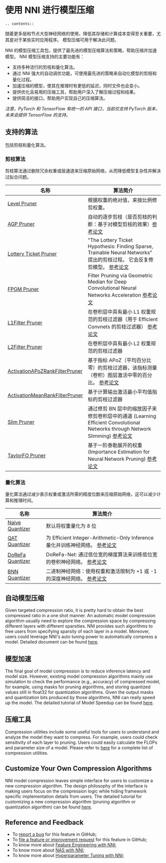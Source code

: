 # 使用 NNI 进行模型压缩

```eval_rst
.. contents::
```

随着更多层和节点大型神经网络的使用，降低其存储和计算成本变得至关重要，尤其是对于某些实时应用程序。 模型压缩可用于解决此问题。

NNI 的模型压缩工具包，提供了最先进的模型压缩算法和策略，帮助压缩并加速模型。 NNI 模型压缩支持的主要功能有：

* 支持多种流行的剪枝和量化算法。
* 通过 NNI 强大的自动调优功能，可使用最先进的策略来自动化模型的剪枝和量化过程。
* 加速压缩的模型，使其在推理时有更低的延迟，同时文件也会变小。
* 提供优化且易用的压缩工具，帮助用户深入了解压缩过程和结果。
* 提供简洁的接口，帮助用户实现自己的压缩算法。

*注意，PyTorch 和 TensorFlow 有统一的 API 接口，当前仅支持 PyTorch 版本，未来会提供 TensorFlow 的支持。*


## 支持的算法

包括剪枝和量化算法。

### 剪枝算法

剪枝算法通过删除冗余权重或层通道来压缩原始网络，从而降低模型复杂性并解决过拟合问题。

| 名称                                                                                                                           | 算法简介                                                                                                                                    |
| ---------------------------------------------------------------------------------------------------------------------------- | --------------------------------------------------------------------------------------------------------------------------------------- |
| [Level Pruner](https://nni.readthedocs.io/zh/latest/Compressor/Pruner.html#level-pruner)                                     | 根据权重的绝对值，来按比例修剪权重。                                                                                                                      |
| [AGP Pruner](https://nni.readthedocs.io/zh/latest/Compressor/Pruner.html#agp-pruner)                                         | 自动的逐步剪枝（是否剪枝的判断：基于对模型剪枝的效果）[参考论文](https://arxiv.org/abs/1710.01878)                                                                     |
| [Lottery Ticket Pruner](https://nni.readthedocs.io/zh/latest/Compressor/Pruner.html#lottery-ticket-hypothesis)               | "The Lottery Ticket Hypothesis: Finding Sparse, Trainable Neural Networks" 提出的剪枝过程。 它会反复修剪模型。 [参考论文](https://arxiv.org/abs/1803.03635)  |
| [FPGM Pruner](https://nni.readthedocs.io/zh/latest/Compressor/Pruner.html#fpgm-pruner)                                       | Filter Pruning via Geometric Median for Deep Convolutional Neural Networks Acceleration [参考论文](https://arxiv.org/pdf/1811.00250.pdf)    |
| [L1Filter Pruner](https://nni.readthedocs.io/zh/latest/Compressor/Pruner.html#l1filter-pruner)                               | 在卷积层中具有最小 L1 权重规范的剪枝过滤器（用于 Efficient Convnets 的剪枝过滤器） [参考论文](https://arxiv.org/abs/1608.08710)                                          |
| [L2Filter Pruner](https://nni.readthedocs.io/zh/latest/Compressor/Pruner.html#l2filter-pruner)                               | 在卷积层中具有最小 L2 权重规范的剪枝过滤器                                                                                                                 |
| [ActivationAPoZRankFilterPruner](https://nni.readthedocs.io/zh/latest/Compressor/Pruner.html#activationapozrankfilterpruner) | 基于指标 APoZ（平均百分比零）的剪枝过滤器，该指标测量（卷积）图层激活中零的百分比。 [参考论文](https://arxiv.org/abs/1607.03250)                                                   |
| [ActivationMeanRankFilterPruner](https://nni.readthedocs.io/zh/latest/Compressor/Pruner.html#activationmeanrankfilterpruner) | 基于计算输出激活最小平均值指标的剪枝过滤器                                                                                                                   |
| [Slim Pruner](https://nni.readthedocs.io/zh/latest/Compressor/Pruner.html#slim-pruner)                                       | 通过修剪 BN 层中的缩放因子来修剪卷积层中的通道 (Learning Efficient Convolutional Networks through Network Slimming) [参考论文](https://arxiv.org/abs/1708.06519) |
| [TaylorFO Pruner](https://nni.readthedocs.io/zh/latest/Compressor/Pruner.html#taylorfoweightfilterpruner)                    | 基于一阶泰勒展开的权重 (Importance Estimation for Neural Network Pruning) [参考论文](http://jankautz.com/publications/Importance4NNPruning_CVPR19.pdf) |


### 量化算法

量化算法通过减少表示权重或激活所需的精度位数来压缩原始网络，这可以减少计算和推理时间。

| 名称                                                                                                  | 算法简介                                                                                                                                                                       |
| --------------------------------------------------------------------------------------------------- | -------------------------------------------------------------------------------------------------------------------------------------------------------------------------- |
| [Naive Quantizer](https://nni.readthedocs.io/zh/latest/Compressor/Quantizer.html#naive-quantizer)   | 默认将权重量化为 8 位                                                                                                                                                               |
| [QAT Quantizer](https://nni.readthedocs.io/zh/latest/Compressor/Quantizer.html#qat-quantizer)       | 为 Efficient Integer-Arithmetic-Only Inference 量化并训练神经网络。 [参考论文](http://openaccess.thecvf.com/content_cvpr_2018/papers/Jacob_Quantization_and_Training_CVPR_2018_paper.pdf) |
| [DoReFa Quantizer](https://nni.readthedocs.io/zh/latest/Compressor/Quantizer.html#dorefa-quantizer) | DoReFa-Net: 通过低位宽的梯度算法来训练低位宽的卷积神经网络。 [参考论文](https://arxiv.org/abs/1606.06160)                                                                                              |
| [BNN Quantizer](https://nni.readthedocs.io/zh/latest/Compressor/Quantizer.html#bnn-quantizer)       | 二进制神经网络：使用权重和激活限制为 +1 或 -1 的深度神经网络。 [参考论文](https://arxiv.org/abs/1602.02830)                                                                                               |

## 自动模型压缩

Given targeted compression ratio, it is pretty hard to obtain the best compressed ratio in a one shot manner. An automatic model compression algorithm usually need to explore the compression space by compressing different layers with different sparsities. NNI provides such algorithms to free users from specifying sparsity of each layer in a model. Moreover, users could leverage NNI's auto tuning power to automatically compress a model. Detailed document can be found [here](./AutoCompression.md).

## 模型加速

The final goal of model compression is to reduce inference latency and model size. However, existing model compression algorithms mainly use simulation to check the performance (e.g., accuracy) of compressed model, for example, using masks for pruning algorithms, and storing quantized values still in float32 for quantization algorithms. Given the output masks and quantization bits produced by those algorithms, NNI can really speed up the model. The detailed tutorial of Model Speedup can be found [here](./ModelSpeedup.md).

## 压缩工具

Compression utilities include some useful tools for users to understand and analyze the model they want to compress. For example, users could check sensitivity of each layer to pruning. Users could easily calculate the FLOPs and parameter size of a model. Please refer to [here](./CompressionUtils.md) for a complete list of compression utilities.

## Customize Your Own Compression Algorithms

NNI model compression leaves simple interface for users to customize a new compression algorithm. The design philosophy of the interface is making users focus on the compression logic while hiding framework specific implementation details from users. The detailed tutorial for customizing a new compression algorithm (pruning algorithm or quantization algorithm) can be found [here](./Framework.md).

## Reference and Feedback
* To [report a bug](https://github.com/microsoft/nni/issues/new?template=bug-report.md) for this feature in GitHub;
* To [file a feature or improvement request](https://github.com/microsoft/nni/issues/new?template=enhancement.md) for this feature in GitHub;
* To know more about [Feature Engineering with NNI](../FeatureEngineering/Overview.md);
* To know more about [NAS with NNI](../NAS/Overview.md);
* To know more about [Hyperparameter Tuning with NNI](../Tuner/BuiltinTuner.md);
